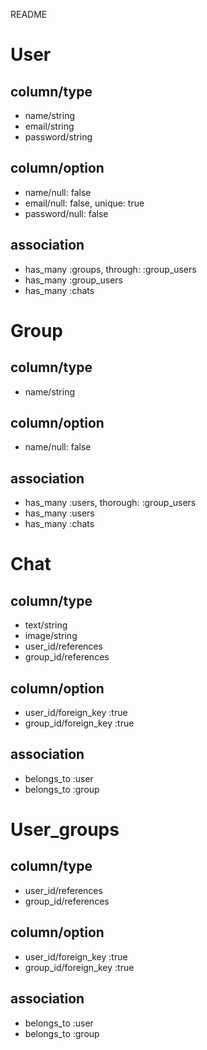 README

# User

## column/type

* name/string
* email/string
* password/string

## column/option

* name/null: false
* email/null: false, unique: true
* password/null: false

## association

* has_many :groups, through: :group_users
* has_many :group_users
* has_many :chats

# Group

## column/type

* name/string

## column/option

* name/null: false

## association

* has_many :users, thorough: :group_users
* has_many :users
* has_many :chats

# Chat

## column/type

* text/string
* image/string
* user_id/references
* group_id/references

## column/option

* user_id/foreign_key :true
* group_id/foreign_key :true

## association

* belongs_to :user
* belongs_to :group

# User_groups

## column/type

* user_id/references
* group_id/references

## column/option

* user_id/foreign_key :true
* group_id/foreign_key :true

## association

* belongs_to :user
* belongs_to :group
